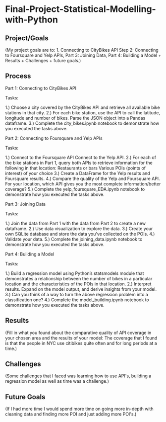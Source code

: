 # Final-Project-Statistical-Modelling-with-Python

## Project/Goals
(My project goals are to: 1. Connecting to CityBikes API Step 2: Connecting to Foursquare and Yelp APIs, Part 3: Joining Data, Part 4: Building a Model + Results + Challenges + future goals.)

## Process
Part 1: Connecting to CityBikes API

Tasks:

1.) Choose a city covered by the CityBikes API and retrieve all available bike stations in that city. 2.) For each bike station, use the API to call the latitude, longitude and number of bikes. Parse the JSON object into a Pandas dataframe. 3.) Complete the city_bikes.ipynb notebook to demonstrate how you executed the tasks above.

Part 2: Connecting to Foursquare and Yelp APIs

Tasks:

1.) Connect to the Foursquare API Connect to the Yelp API. 2.) For each of the bike stations in Part 1, query both APIs to retrieve information for the following in that location: Restaurants or bars Various POIs (points of interest) of your choice 3.) Create a DataFrame for the Yelp results and Foursquare results. 4.) Compare the quality of the Yelp and Foursquare API. For your location, which API gives you the most complete information/better coverage? 5.) Complete the yelp_foursquare_EDA.ipynb notebook to demonstrate how you executed the tasks above.

Part 3: Joining Data

Tasks:

1.) Join the data from Part 1 with the data from Part 2 to create a new dataframe. 2.) Use data visualization to explore the data. 3.) Create your own SQLite database and store the data you've collected on the POIs. 4.) Validate your data. 5.) Complete the joining_data.ipynb notebook to demonstrate how you executed the tasks above.

Part 4: Building a Model

Tasks:

1.) Build a regression model using Python’s statsmodels module that demonstrates a relationship between the number of bikes in a particular location and the characteristics of the POIs in that location. 2.) Interpret results. Expand on the model output, and derive insights from your model. 3.) Can you think of a way to turn the above regression problem into a classification one? 4.) Complete the model_building.ipynb notebook to demonstrate how you executed the tasks above.

## Results
(Fill in what you found about the comparative quality of API coverage in your chosen area and the results of your model: The coverage that I found is that the people in NYC use citibikes quite often and for long periods at a time.)

## Challenges 
(Some challenges that I faced was learning how to use API's, building a regression model as well as time was a challenge.)

## Future Goals
(If I had more time I would spend more time on going more in-depth with cleaning data and finding more POI and just adding more POI's.)


